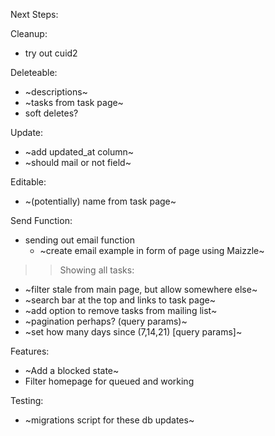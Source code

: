 Next Steps:

Cleanup:
- try out cuid2

Deleteable:
- ~descriptions~
- ~tasks from task page~
- soft deletes?

Update:
- ~add updated_at column~
- ~should mail or not field~

Editable:
- ~(potentially) name from task page~

Send Function:
- sending out email function
    - ~create email example in form of page using Maizzle~

>>Showing all tasks:
- ~filter stale from main page, but allow somewhere else~
- ~search bar at the top and links to task page~
- ~add option to remove tasks from mailing list~
- ~pagination perhaps? (query params)~
- ~set how many days since (7,14,21) [query params]~

Features:
- ~Add a blocked state~
- Filter homepage for queued and working

Testing:
- ~migrations script for these db updates~

